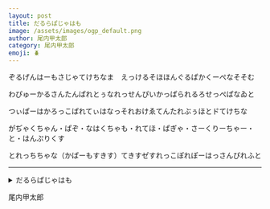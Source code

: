 ```yaml
---
layout: post
title: だるらぱじゃはも
image: /assets/images/ogp_default.png
author: 尾内甲太郎
category: 尾内甲太郎
emoji: 🪲
---
```


<div class="tanka-area"><div class="tanka">
<p>ぞるげんはーもさじゃてけちなま　えっけるそほほんぐるぱかくーぺなそそむ</p>
<p>わぴゅーかるさんたんぱれとぅなれっせんぴいかっぱられるろせっぺぱなゐと</p>
<p>つぃぱーはかろっこぱれてぃはなっそれおけゑてんたれぶぅほとト゚てけちな</p>
<p>がぢゃくちゃん・ぱぞ・なはくちゃも・れてほ・ぱぎゃ・さーくりーちゃー・と・はんぷりくす</p>
<p>とれっちちゃな（かぱーもすきす）てきすセ゚すれっこぽれぽーはっさんぴれふと</p></div></div>

---

<details><summary>だるらぱじゃはも</summary>
ぞるげんはーもさじゃてけちなま　えっけるそほほんぐるぱかくーぺなそそむ<br/>
わぴゅーかるさんたんぱれとぅなれっせんぴいかっぱられるろせっぺぱなゐと<br/>
つぃぱーはかろっこぱれてぃはなっそれおけゑてんたれぶぅほとト゚てけちな<br/>
がぢゃくちゃん・ぱぞ・なはくちゃも・れてほ・ぱぎゃ・さーくりーちゃー・と・はんぷりくす<br/>
とれっちちゃな（かぱーもすきす）てきすセ゚すれっこぽれぽーはっさんぴれふと<br/>
</details>

尾内甲太郎

